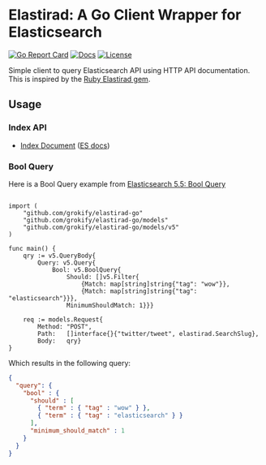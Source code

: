 # Elastirad: A Go Client Wrapper for Elasticsearch

[![Go Report Card][goreport-svg]][goreport-link]
[![Docs][docs-godoc-svg]][docs-godoc-link]
[![License][license-svg]][license-link]

Simple client to query Elasticsearch API using HTTP API documentation. This is inspired by the [Ruby Elastirad gem](https://github.com/grokify/elastirad-ruby).

## Usage

### Index API

* [Index Document](examples/index_document) ([ES docs](https://www.elastic.co/guide/en/elasticsearch/reference/current/docs-index_.html))

### Bool Query

Here is a Bool Query example from [Elasticsearch 5.5: Bool Query](https://www.elastic.co/guide/en/elasticsearch/reference/current/query-dsl-bool-query.html)

```golang

import (
	"github.com/grokify/elastirad-go"
	"github.com/grokify/elastirad-go/models"
	"github.com/grokify/elastirad-go/models/v5"
)

func main() {
	qry := v5.QueryBody{
		Query: v5.Query{
			Bool: v5.BoolQuery{
				Should: []v5.Filter{
					{Match: map[string]string{"tag": "wow"}},
					{Match: map[string]string{"tag": "elasticsearch"}}},
				MinimumShouldMatch: 1}}}

	req := models.Request{
		Method: "POST",
		Path:   []interface{}{"twitter/tweet", elastirad.SearchSlug},
		Body:   qry}
}
```

Which results in the following query:

```json
{
  "query": {
    "bool" : {
      "should" : [
        { "term" : { "tag" : "wow" } },
        { "term" : { "tag" : "elasticsearch" } }
      ],
      "minimum_should_match" : 1
    }
  }
}
```

 [goreport-svg]: https://goreportcard.com/badge/github.com/grokify/elastirad-go
 [goreport-link]: https://goreportcard.com/report/github.com/grokify/elastirad-go
 [docs-godoc-svg]: https://img.shields.io/badge/docs-godoc-blue.svg
 [docs-godoc-link]: https://godoc.org/github.com/grokify/elastirad-go
 [license-svg]: https://img.shields.io/badge/license-MIT-blue.svg
 [license-link]: https://github.com/grokify/elastirad-go/blob/master/LICENSE.md